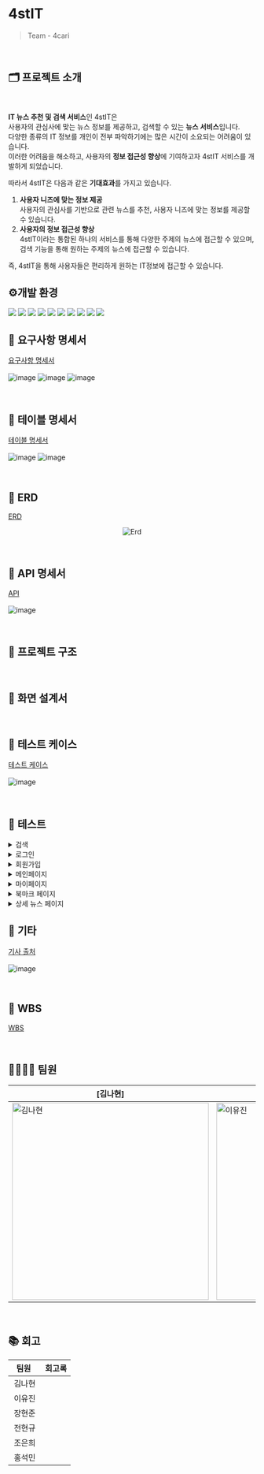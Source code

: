 # 4stIT
> Team - 4cari
<br>

## 🗂️ 프로젝트 소개
<br>

<div>
  
  **IT 뉴스 추천 및 검색 서비스**인 4stIT은 <br>
사용자의 관심사에 맞는 뉴스 정보를 제공하고, 검색할 수 있는 **뉴스 서비스**입니다.<br>
다양한 종류의 IT 정보를 개인이 전부 파악하기에는 많은 시간이 소요되는 어려움이 있습니다.<br>
이러한 어려움을 해소하고, 사용자의 **정보 접근성 향상**에 기여하고자 4stIT 서비스를 개발하게 되었습니다.<br>

따라서 4stIT은 다음과 같은 **기대효과**를 가지고 있습니다.

1. **사용자 니즈에 맞는 정보 제공**<br>
    사용자의 관심사를 기반으로 관련 뉴스를 추천, 사용자 니즈에 맞는 정보를 제공할 수 있습니다.
2. **사용자의 정보 접근성 향상**<br>
    4stIT이라는 통합된 하나의 서비스를 통해 다양한 주제의 뉴스에 접근할 수 있으며, 검색 기능을 통해 원하는 주제의 뉴스에 접근할 수 있습니다.
    
즉, 4stIT을 통해 사용자들은 편리하게 원하는 IT정보에 접근할 수 있습니다.

</div>

## ⚙개발 환경
<img src="https://img.shields.io/badge/java-007396?style=for-the-badge&logo=java&logoColor=white"> <img src="https://img.shields.io/badge/JavaScript-F7DF1E?style=for-the-badge&logo=javascript&logoColor=black"/> <img src="https://img.shields.io/badge/CSS3-1572B6?style=for-the-badge&logo=css3&logoColor=white"/> <img src="https://img.shields.io/badge/HTML5-E34F26?style=for-the-badge&logo=html5&logoColor=white"/> <img src="https://img.shields.io/badge/Vue.js-4FC08D?style=for-the-badge&logo=Vue.js&logoColor=white"/> <img src="https://img.shields.io/badge/gradle-02303A?style=for-the-badge&logo=gradle&logoColor=white"> <img src="https://img.shields.io/badge/mariaDB-003545?style=for-the-badge&logo=mariaDB&logoColor=white"/> <img src="https://img.shields.io/badge/springboot-6DB33F?style=for-the-badge&logo=springboot&logoColor=white"/> <img src="https://img.shields.io/badge/github-181717?style=for-the-badge&logo=github&logoColor=white"> <img src="https://img.shields.io/badge/git-F05032?style=for-the-badge&logo=git&logoColor=white">

## 📑 요구사항 명세서
[요구사항 명세서](https://docs.google.com/spreadsheets/d/1TyRsbSeW4v-V-AyeoBwzd_29XmxtEqnAE0FZL05jrjU/edit?gid=960276421#gid=960276421)
<br><br>
![image](https://github.com/user-attachments/assets/41eefe0b-3f2e-4664-be20-29bf98626e2b)
![image](https://github.com/user-attachments/assets/e209b4ec-5e16-49f8-85ee-1ca577593ecb)
![image](https://github.com/user-attachments/assets/26a640d6-567a-4804-8c72-5267772a3a4b)



<br>

## 📑 테이블 명세서
[테이블 명세서](https://docs.google.com/spreadsheets/d/1TyRsbSeW4v-V-AyeoBwzd_29XmxtEqnAE0FZL05jrjU/edit?gid=373256007#gid=373256007) 
<br><br>
![image](https://github.com/user-attachments/assets/9845197c-a72f-4630-b0e9-3ffc87e256c3)
![image](https://github.com/user-attachments/assets/4a6d9260-4506-4e8b-912f-4c5f0ba50103)

<br>

## 📑 ERD
[ERD](https://www.erdcloud.com/d/5T9PHBo9HqThgb8QT)
<p align="center">
  <img alt="Erd" src="https://github.com/user-attachments/assets/869deee9-54ef-4243-95d0-13aa0b3fccfb">
</p>
<br>

## 📑 API 명세서
[API](https://docs.google.com/spreadsheets/d/1TyRsbSeW4v-V-AyeoBwzd_29XmxtEqnAE0FZL05jrjU/edit?gid=1243557912#gid=1243557912)
<br><br>
![image](https://github.com/user-attachments/assets/e784dc03-6182-4c68-b583-00a79a61b337)

<br>

## 📑 프로젝트 구조

<br>

## 📑 화면 설계서
<br>

## 📑 테스트 케이스
[테스트 케이스](https://docs.google.com/spreadsheets/d/1TyRsbSeW4v-V-AyeoBwzd_29XmxtEqnAE0FZL05jrjU/edit?gid=477064179#gid=477064179)
<br><br>
![image](https://github.com/user-attachments/assets/0689fab1-858f-4ef1-8857-6c7cb3a2d88f)

<br>

## 📑 테스트
<details>
  <summary>검색</summary>
</details>

<details>
  <summary>로그인</summary>
  <blockquote>
    <details>
      <summary>로그인 페이지 라우트</summary>
    </details>
    <details>
      <summary>로그인 성공</summary>
    </details>
    <details>
      <summary>로그인 실패</summary>
    </details>
    <details>
      <summary>로그아웃</summary>
    </details>
  </blockquote>
</details>

<details>
  <summary>회원가입</summary>
  <blockquote>
    <details>
      <summary>회원가입 페이지 라우트</summary>
    </details>
    <details>
      <summary>회원가입 성공</summary>
    </details>
    <details>
      <summary>회원가입 실패</summary>
    </details>
  </blockquote>
</details>

<details>
  <summary>메인페이지</summary>
  <blockquote>
    <details>
      <summary>로그인 상태</summary>
      <blockquote>
        <details>
        <summary>관심사 뉴스 리스트 제공</summary>
        </details>
        <details>
        <summary>상세 뉴스 페이지 라우트</summary>
        </details>
      </blockquote>
    </details>
    <details>
      <summary>로그아웃 상태</summary>
      <blockquote>
        <details>
        <summary>전체 뉴스 리스트 제공</summary>
        </details>
        <details>
        <summary>상세 뉴스 페이지 라우트</summary>
      </blockquote>
    </details>
    <details>
      <summary>상세 뉴스 페이지 → 목록 라우트</summary>
    </details>
  </blockquote>
</details>

<details>
  <summary>마이페이지</summary>
  <blockquote>
    <details>
      <summary>마이페이지 라우트</summary>
    </details>
    <details>
      <summary>정보 수정</summary>
      <blockquote>
        <details>
        <summary>개인정보 수정</summary>
        </details>
        <details>
        <summary>비밀번호 수정</summary>
        </details>
        <details>
          <summary>관심사 수정</summary>
        </details>
      </blockquote>
    </details>
  </blockquote>
</details>

<details>
  <summary>북마크 페이지</summary>
  <blockquote>
    <details>
      <summary>뷱마크 페이지 라우트</summary>
    </details>
    <details>
      <summary>북마크 페이지 → 상세 뉴스 페이지 라우트</summary>
    </details>
    <details>
      <summary>상세 뉴스 페이지 → 목록 라우트</summary>
    </details>
  </blockquote>
</details>

<details>
  <summary>상세 뉴스 페이지</summary>
  <blockquote>
    <details>
      <summary>상세 뉴스 페이지 라우트</summary>
    </details>
    <details>
      <summary>새로고침 시 조회수 카운트</summary>
    </details>
    <details>
      <summary>로그인 상태</summary>
      <blockquote>
        <details>
        <summary>북마크 추가 및 확인</summary>
        </details>
        <details>
        <summary>북마크 삭제 및 확인</summary>
        </details>
      </blockquote>
    </details>
    <details>
      <summary>로그아웃 상태</summary>
      <blockquote>
        <details>
        <summary>북마크 추가 시 로그인 페이지로 라우트</summary>
        </details>
      </blockquote>
    </details>
  </blockquote>
</details>

## 📑 기타
[기사 출처](https://docs.google.com/spreadsheets/d/1TyRsbSeW4v-V-AyeoBwzd_29XmxtEqnAE0FZL05jrjU/edit?gid=379834428#gid=379834428)
<br><br>
![image](https://github.com/user-attachments/assets/697d4c2a-1b43-417f-87b9-67fdefb3c5c5)

<br>

## 📆 WBS
[WBS](https://docs.google.com/spreadsheets/d/1TyRsbSeW4v-V-AyeoBwzd_29XmxtEqnAE0FZL05jrjU/edit?gid=0#gid=0)

<br>

## 👨‍👩‍👧‍👦 팀원

[김나현]|[이유진]|[장현준]|[전현규]|[조은희]|[홍석민]|
------|------|------|------------------|--------------------|------|
<img alt="김나현" src="" width="400px"/> | <img alt="이유진" src="" width="400px"/> | <img alt="장현준" src="" width="400px"/> | <img alt="전현규" src="" width="400px"/> | <img alt="조은희" src="" width="400px"/> | <img alt="홍석민" src="" width="400px"/> | 
<br>

## 📚 회고
|&nbsp;&nbsp;팀원&nbsp;&nbsp;&nbsp;|회고록|
|:---:|---|
|김나현|&nbsp;|
|이유진|&nbsp;|
|장현준|&nbsp;|
|전현규|&nbsp;|
|조은희|&nbsp;|
|홍석민|&nbsp;|
<br>
